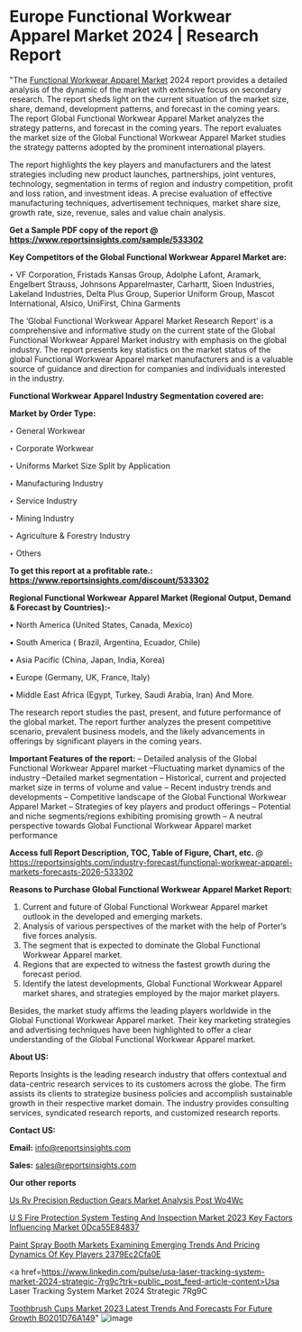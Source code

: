 # Europe Functional Workwear Apparel Market 2024 | Research Report

"The <a href=https://www.reportsinsights.com/sample/533302>Functional Workwear Apparel Market</a> 2024 report provides a detailed analysis of the dynamic of the market with extensive focus on secondary research. The report sheds light on the current situation of the market size, share, demand, development patterns, and forecast in the coming years. The report Global Functional Workwear Apparel Market analyzes the strategy patterns, and forecast in the coming years. The report evaluates the market size of the Global Functional Workwear Apparel Market studies the strategy patterns adopted by the prominent international players.

The report highlights the key players and manufacturers and the latest strategies including new product launches, partnerships, joint ventures, technology, segmentation in terms of region and industry competition, profit and loss ration, and investment ideas. A precise evaluation of effective manufacturing techniques, advertisement techniques, market share size, growth rate, size, revenue, sales and value chain analysis.

<strong>Get a Sample PDF copy of the report @ <a href=https://www.reportsinsights.com/sample/533302 style=color:#0000ff;>https://www.reportsinsights.com/sample/533302</a></strong>

<strong>Key Competitors of the Global Functional Workwear Apparel Market are:</strong>

‣ VF Corporation, Fristads Kansas Group, Adolphe Lafont, Aramark, Engelbert Strauss, Johnsons Apparelmaster, Carhartt, Sioen Industries, Lakeland Industries, Delta Plus Group, Superior Uniform Group, Mascot International, Alsico, UniFirst, China Garments

The ‘Global Functional Workwear Apparel Market Research Report’ is a comprehensive and informative study on the current state of the Global Functional Workwear Apparel Market industry with emphasis on the global industry. The report presents key statistics on the market status of the global Functional Workwear Apparel market manufacturers and is a valuable source of guidance and direction for companies and individuals interested in the industry.

<strong>Functional Workwear Apparel Industry Segmentation covered are:</strong>

<strong>Market by Order Type: </strong>


‣ General Workwear

‣ Corporate Workwear

‣ Uniforms
Market Size Split by Application

‣ Manufacturing Industry

‣ Service Industry

‣ Mining Industry

‣ Agriculture & Forestry Industry

‣ Others

<strong>To get this report at a profitable rate.: <a href=https://www.reportsinsights.com/discount/533302 style=color:#0000ff;>https://www.reportsinsights.com/discount/533302</a></strong>

<strong>Regional Functional Workwear Apparel Market (Regional Output, Demand &amp; Forecast by Countries):-</strong>

• North America (United States, Canada, Mexico)

• South America ( Brazil, Argentina, Ecuador, Chile)

• Asia Pacific (China, Japan, India, Korea)

• Europe (Germany, UK, France, Italy)

• Middle East Africa (Egypt, Turkey, Saudi Arabia, Iran) And More.

The research report studies the past, present, and future performance of the global market. The report further analyzes the present competitive scenario, prevalent business models, and the likely advancements in offerings by significant players in the coming years.

<strong>Important Features of the report:</strong>
– Detailed analysis of the Global Functional Workwear Apparel market
–Fluctuating market dynamics of the industry
–Detailed market segmentation
– Historical, current and projected market size in terms of volume and value
– Recent industry trends and developments
– Competitive landscape of the Global Functional Workwear Apparel Market
– Strategies of key players and product offerings
– Potential and niche segments/regions exhibiting promising growth
– A neutral perspective towards Global Functional Workwear Apparel market performance

<strong>Access full Report Description, TOC, Table of Figure, Chart, etc. </strong>@   <a href=https://reportsinsights.com/industry-forecast/functional-workwear-apparel-markets-forecasts-2026-533302 style=color:#0000ff;>https://reportsinsights.com/industry-forecast/functional-workwear-apparel-markets-forecasts-2026-533302</a>

<strong>Reasons to Purchase Global Functional Workwear Apparel Market Report:</strong>
1. Current and future of Global Functional Workwear Apparel market outlook in the developed and emerging markets.
2. Analysis of various perspectives of the market with the help of Porter’s five forces analysis.
3. The segment that is expected to dominate the Global Functional Workwear Apparel market.
4. Regions that are expected to witness the fastest growth during the forecast period.
5. Identify the latest developments, Global Functional Workwear Apparel market shares, and strategies employed by the major market players.

Besides, the market study affirms the leading players worldwide in the Global Functional Workwear Apparel market. Their key marketing strategies and advertising techniques have been highlighted to offer a clear understanding of the Global Functional Workwear Apparel market.

<strong><strong>About US</strong>:</strong>

Reports Insights is the leading research industry that offers contextual and data-centric research services to its customers across the globe. The firm assists its clients to strategize business policies and accomplish sustainable growth in their respective market domain. The industry provides consulting services, syndicated research reports, and customized research reports.

<strong>Contact US:</strong>

<p class=><b>Email:</b> <a href=mailto:info@reportsinsights.com>info@reportsinsights.com</a></p>
<p class=><b>Sales:</b> <a href=mailto:sales@reportsinsights.com>sales@reportsinsights.com</a></p>

<strong>Our other reports</strong>

<a href=https://www.linkedin.com/pulse/us-rv-precision-reduction-gears-market-analysis-post-wo4wc/>Us Rv Precision Reduction Gears Market Analysis Post Wo4Wc</a>

<a href=https://medium.com/@d7298290/u-s-fire-protection-system-testing-and-inspection-market-2023-key-factors-influencing-market-0dca55e84837>U S Fire Protection System Testing And Inspection Market 2023 Key Factors Influencing Market 0Dca55E84837</a>

<a href=https://medium.com/@ruchikakadam73/paint-spray-booth-markets-examining-emerging-trends-and-pricing-dynamics-of-key-players-2379ec2cfa0e>Paint Spray Booth Markets Examining Emerging Trends And Pricing Dynamics Of Key Players 2379Ec2Cfa0E</a>

<a href=https://www.linkedin.com/pulse/usa-laser-tracking-system-market-2024-strategic-7rg9c?trk=public_post_feed-article-content>Usa Laser Tracking System Market 2024 Strategic 7Rg9C</a>

<a href=https://medium.com/@reportsinsights.aj/toothbrush-cups-market-2023-latest-trends-and-forecasts-for-future-growth-b0201d76a149>Toothbrush Cups Market 2023 Latest Trends And Forecasts For Future Growth B0201D76A149</a>"
![image](https://github.com/Reportsinsights123/RIgrowth/assets/158415881/46755eed-196c-4ae2-babd-d85c933dc3ab)

